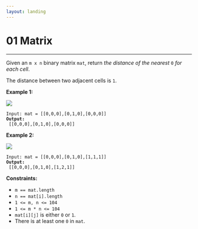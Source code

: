 ```yaml
---
layout: landing
---
```


# 01 Matrix

***

Given an `m x n` binary matrix `mat`, return _the distance of the nearest_ `0` _for each cell_.

The distance between two adjacent cells is `1`.

&#x20;

**Example 1:**

![](https://assets.leetcode.com/uploads/2021/04/24/01-1-grid.jpg)

<pre><code>Input: mat = [[0,0,0],[0,1,0],[0,0,0]]
<strong>Output:
</strong> [[0,0,0],[0,1,0],[0,0,0]]</code></pre>

**Example 2:**

![](https://assets.leetcode.com/uploads/2021/04/24/01-2-grid.jpg)

<pre><code>Input: mat = [[0,0,0],[0,1,0],[1,1,1]]
<strong>Output:
</strong> [[0,0,0],[0,1,0],[1,2,1]]</code></pre>

&#x20;

**Constraints:**

* `m == mat.length`
* `n == mat[i].length`
* `1 <= m, n <= 104`
* `1 <= m * n <= 104`
* `mat[i][j]` is either `0` or `1`.
* There is at least one `0` in `mat`.
